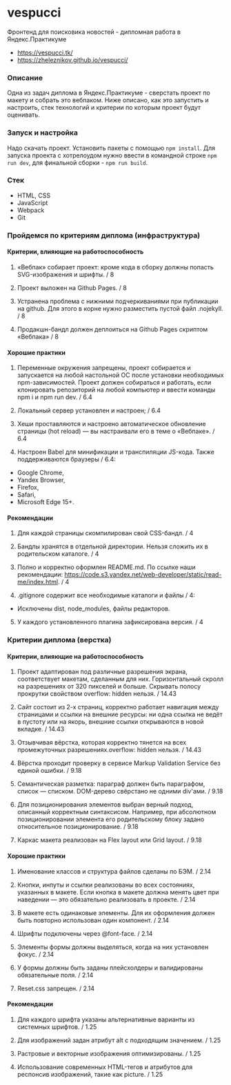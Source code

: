 # vespucci
Фронтенд для поисковика новостей - дипломная работа в Яндекс.Практикуме
- https://vespucci.tk/
- https://zheleznikov.github.io/vespucci/


### Описание
Одна из задач диплома в Яндекс.Практикуме - сверстать проект по макету и собрать это вебпаком.
Ниже описано, как это запустить и настроить, стек технологий и критерии по которым проект будут оценивать.

### Запуск и настройка
Надо скачать проект. Установить пакеты с помощью `npm install`.
Для запуска проекта с хотрелоудом нужно ввести в командной строке `npm run dev`, для финальной сборки - `npm run build`.

### Стек
- HTML, CSS
- JavaScript
- Webpack
- Git

### Пройдемся по критериям диплома (инфраструктура)

#### Критерии, влияющие на работоспособность

1. «Вебпак» собирает проект: кроме кода в сборку должны попасть SVG-изображения и шрифты. / 8

2. Проект выложен на Github Pages. / 8

3. Устранена проблема с нижними подчеркиваниями при публикации на github. Для этого в корне нужно разместить пустой файл .nojekyll.  / 8

4. Продакшн-бандл должен деплоиться на Github Pages скриптом «Вебпака» / 8

#### Хорошие практики

1. Переменные окружения запрещены, проект собирается и запускается на любой настольной OC после установки необходимых npm-зависимостей. Проект должен собираться и работать, если клонировать репозиторий на любой компьютер и ввести команды npm i и npm run dev. / 6.4

2. Локальный сервер установлен и настроен; / 6.4

3. Хеши проставляются и настроено автоматическое обновление страницы (hot reload) — вы настраивали его в теме о «Вебпаке». / 6.4

4. Настроен Babel для минификации и транспиляции JS-кода. Также поддерживаются браузеры / 6.4:
- Google Chrome,
- Yandex Browser,
- Firefox,
- Safari,
- Microsoft Edge 15+.

#### Рекомендации

1. Для каждой страницы скомпилирован свой CSS-бандл. / 4

2. Бандлы хранятся в отдельной директории. Нельзя сложить их в родительском каталоге. / 4

3. Полно и корректно оформлен README.md. По ссылке наши рекомендации:
https://code.s3.yandex.net/web-developer/static/read-me/index.html. / 4

4. .gitignore содержит все необходимые каталоги и файлы / 4:
- Исключены dist, node_modules, файлы редакторов.

5. У каждого установленного плагина зафиксирована версия. / 4

### Критерии диплома (верстка)

#### Критерии, влияющие на работоспособность

1. Проект адаптирован под различные разрешения экрана, соответствует макетам, сделанным для них. Горизонтальный скролл на разрешениях от 320 пикселей и больше. Скрывать полосу прокрутки свойством overflow: hidden нельзя. / 14.43

2. Сайт состоит из 2-х страниц, корректно работает навигация между страницами и ссылки на внешние ресурсы: ни одна ссылка не ведёт в пустоту или на якорь, внешние ссылки открываются в новой вкладке. / 14.43

3. Отзывчивая вёрстка, которая корректно тянется на всех промежуточных разрешениях.overflow: hidden нельзя. / 14.43

4. Вёрстка проходит проверку в сервисе Markup Validation Service без единой ошибки. / 9.18

5. Семантическая разметка: параграф должен быть параграфом, список — списком. DOM-дерево свёрстано не одними div'ами. / 9.18

6. Для позиционирования элементов выбран верный подход, описанный корректным синтаксисом. Например, при абсолютном позиционировании элемента его родительскому блоку задано относительное позиционирование. / 9.18

7. Каркас макета реализован на Flex layout или Grid layout. / 9.18

#### Хорошие практики 

1. Именование классов и структура файлов сделаны по БЭМ. / 2.14

2. Кнопки, инпуты и ссылки реализованы во всех состояниях, указанных в макете. Если кнопка в макете должна менять цвет при наведении — это обязательно реализовать в проекте. / 2.14

3. В макете есть одинаковые элементы. Для их оформления должен быть повторно использован один компонент. / 2.14

4. Шрифты подключены через @font-face. / 2.14

5. Элементы формы должны выделяться, когда на них установлен фокус. / 2.14

6. У формы должны быть заданы плейсхолдеры и валидированы обязательные поля. / 2.14

7. Reset.css запрещен. / 2.14

#### Рекомендации

1. Для каждого шрифта указаны альтернативные варианты из системных шрифтов. / 1.25

2. Для изображений задан атрибут alt с подходящим значением. / 1.25

3. Растровые и векторные изображения оптимизированы. / 1.25

4. Использование современных HTML-тегов и атрибутов для респонсив изображений, такие как picture. / 1.25
